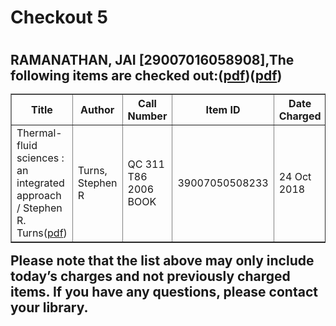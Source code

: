 <h1>Checkout 5<h1>
<h2>RAMANATHAN, JAI [29007016058908],The following items are checked out:(<a href="https://drive.google.com/file/d/13ciW0w3ULmBRkuAYeTWV9BGrmhK-hdGE/view?usp=sharing">pdf</a>)(<a href="https://drive.google.com/file/d/19ygFYmULHbMDG1-dvGPcKj8z7BpAKZ1U/view?usp=sharing">pdf</a>)
<table border="1">
<tbody>
<tr>
<th>Title</th>
<th>Author</th>
<th>Call Number</th>
<th>Item ID</th>
<th>Date Charged</th>
<th>Date Due</th>
</tr>
<tr>
<td>Thermal-fluid sciences : an integrated approach / Stephen R. Turns(<a href="https://drive.google.com/file/d/1sip6M4hzLGLvkGqZxiXaImoNBlY375BI/view?usp=sharing">pdf</a>)</td>
<td>Turns, Stephen R</td>
<td>QC 311 T86 2006 BOOK</td>
<td>39007050508233</td>
<td>24 Oct 2018</td>
<td>07 Nov 2018</td>
</tr>
</tbody>
</table>
Please note that the list above may only include today’s charges and not previously charged items. If you have any questions, please contact your library.
<h2>
